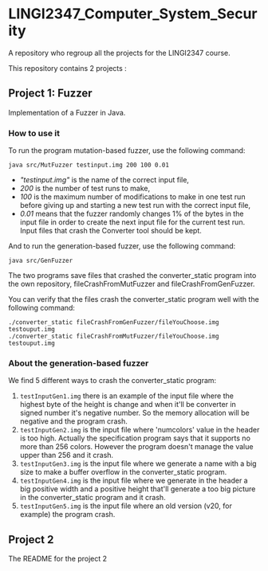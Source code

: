 # LINGI2347_Computer_System_Security
A repository who regroup all the projects for the LINGI2347 course.

This repository contains 2 projects :

## Project 1: Fuzzer
Implementation of a Fuzzer in Java.

### How to use it
To run the program mutation-based fuzzer, use the following command:
```` 
java src/MutFuzzer testinput.img 200 100 0.01
````
- _"testinput.img"_ is the name of the correct input file,
- _200_ is the number of test runs to make,
- _100_ is the maximum number of modifications to make in one test run before giving up and starting a new test run with the correct input file,
- _0.01_ means that the fuzzer randomly changes 1% of the bytes in the input file in order to
create the next input file for the current test run. Input files that crash the Converter tool should be kept.

And to run the generation-based fuzzer, use the following command:
```
java src/GenFuzzer
```

The two programs save files that crashed the converter_static program into the own repository, fileCrashFromMutFuzzer and fileCrashFromGenFuzzer.

You can verify that the files crash the converter_static program well with the following command:
```
./converter_static fileCrashFromGenFuzzer/fileYouChoose.img testouput.img
./converter_static fileCrashFromMutFuzzer/fileYouChoose.img testouput.img
```

### About the generation-based fuzzer

We find 5 different ways to crash the converter_static program:
1. `testInputGen1.img` there is an example of the input file where the highest byte of the height is change and when it'll be converter in signed number it's negative number. So the memory allocation will be negative and the program crash.
2. `testInputGen2.img` is the input file where 'numcolors' value in the header is too high. Actually the specification program says that it supports no more than 256 colors. However the program doesn't manage the value upper than 256 and it crash.
3. `testInputGen3.img` is the input file where we generate a name with a big size to make a buffer overflow in the converter_static program.
4. `testInputGen4.img` is the input file where we generate in the header a big positive width and a positive height that'll generate a too big picture in the converter_static program and it crash.
5. `testInputGen5.img` is the input file where an old version (v20, for example) the program crash.


## Project 2
The README for the project 2

